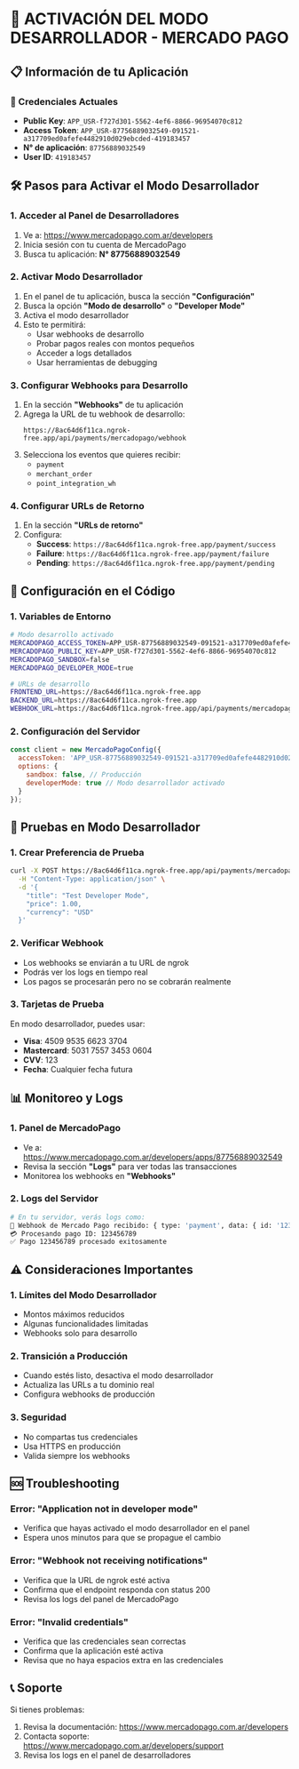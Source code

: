 # 🚀 ACTIVACIÓN DEL MODO DESARROLLADOR - MERCADO PAGO

## 📋 Información de tu Aplicación

### 🔑 Credenciales Actuales
- **Public Key**: `APP_USR-f727d301-5562-4ef6-8866-96954070c812`
- **Access Token**: `APP_USR-87756889032549-091521-a317709ed0afefe4482910d029ebcded-419183457`
- **N° de aplicación**: `87756889032549`
- **User ID**: `419183457`

## 🛠️ Pasos para Activar el Modo Desarrollador

### 1. **Acceder al Panel de Desarrolladores**
1. Ve a: https://www.mercadopago.com.ar/developers
2. Inicia sesión con tu cuenta de MercadoPago
3. Busca tu aplicación: **N° 87756889032549**

### 2. **Activar Modo Desarrollador**
1. En el panel de tu aplicación, busca la sección **"Configuración"**
2. Busca la opción **"Modo de desarrollo"** o **"Developer Mode"**
3. Activa el modo desarrollador
4. Esto te permitirá:
   - Usar webhooks de desarrollo
   - Probar pagos reales con montos pequeños
   - Acceder a logs detallados
   - Usar herramientas de debugging

### 3. **Configurar Webhooks para Desarrollo**
1. En la sección **"Webhooks"** de tu aplicación
2. Agrega la URL de tu webhook de desarrollo:
   ```
   https://8ac64d6f11ca.ngrok-free.app/api/payments/mercadopago/webhook
   ```
3. Selecciona los eventos que quieres recibir:
   - `payment`
   - `merchant_order`
   - `point_integration_wh`

### 4. **Configurar URLs de Retorno**
1. En la sección **"URLs de retorno"**
2. Configura:
   - **Success**: `https://8ac64d6f11ca.ngrok-free.app/payment/success`
   - **Failure**: `https://8ac64d6f11ca.ngrok-free.app/payment/failure`
   - **Pending**: `https://8ac64d6f11ca.ngrok-free.app/payment/pending`

## 🔧 Configuración en el Código

### 1. **Variables de Entorno**
```bash
# Modo desarrollo activado
MERCADOPAGO_ACCESS_TOKEN=APP_USR-87756889032549-091521-a317709ed0afefe4482910d029ebcded-419183457
MERCADOPAGO_PUBLIC_KEY=APP_USR-f727d301-5562-4ef6-8866-96954070c812
MERCADOPAGO_SANDBOX=false
MERCADOPAGO_DEVELOPER_MODE=true

# URLs de desarrollo
FRONTEND_URL=https://8ac64d6f11ca.ngrok-free.app
BACKEND_URL=https://8ac64d6f11ca.ngrok-free.app
WEBHOOK_URL=https://8ac64d6f11ca.ngrok-free.app/api/payments/mercadopago/webhook
```

### 2. **Configuración del Servidor**
```javascript
const client = new MercadoPagoConfig({
  accessToken: 'APP_USR-87756889032549-091521-a317709ed0afefe4482910d029ebcded-419183457',
  options: {
    sandbox: false, // Producción
    developerMode: true // Modo desarrollador activado
  }
});
```

## 🧪 Pruebas en Modo Desarrollador

### 1. **Crear Preferencia de Prueba**
```bash
curl -X POST https://8ac64d6f11ca.ngrok-free.app/api/payments/mercadopago/create-preference \
  -H "Content-Type: application/json" \
  -d '{
    "title": "Test Developer Mode",
    "price": 1.00,
    "currency": "USD"
  }'
```

### 2. **Verificar Webhook**
- Los webhooks se enviarán a tu URL de ngrok
- Podrás ver los logs en tiempo real
- Los pagos se procesarán pero no se cobrarán realmente

### 3. **Tarjetas de Prueba**
En modo desarrollador, puedes usar:
- **Visa**: 4509 9535 6623 3704
- **Mastercard**: 5031 7557 3453 0604
- **CVV**: 123
- **Fecha**: Cualquier fecha futura

## 📊 Monitoreo y Logs

### 1. **Panel de MercadoPago**
- Ve a: https://www.mercadopago.com.ar/developers/apps/87756889032549
- Revisa la sección **"Logs"** para ver todas las transacciones
- Monitorea los webhooks en **"Webhooks"**

### 2. **Logs del Servidor**
```bash
# En tu servidor, verás logs como:
🔔 Webhook de Mercado Pago recibido: { type: 'payment', data: { id: '123456789' } }
💳 Procesando pago ID: 123456789
✅ Pago 123456789 procesado exitosamente
```

## ⚠️ Consideraciones Importantes

### 1. **Límites del Modo Desarrollador**
- Montos máximos reducidos
- Algunas funcionalidades limitadas
- Webhooks solo para desarrollo

### 2. **Transición a Producción**
- Cuando estés listo, desactiva el modo desarrollador
- Actualiza las URLs a tu dominio real
- Configura webhooks de producción

### 3. **Seguridad**
- No compartas tus credenciales
- Usa HTTPS en producción
- Valida siempre los webhooks

## 🆘 Troubleshooting

### Error: "Application not in developer mode"
- Verifica que hayas activado el modo desarrollador en el panel
- Espera unos minutos para que se propague el cambio

### Error: "Webhook not receiving notifications"
- Verifica que la URL de ngrok esté activa
- Confirma que el endpoint responda con status 200
- Revisa los logs del panel de MercadoPago

### Error: "Invalid credentials"
- Verifica que las credenciales sean correctas
- Confirma que la aplicación esté activa
- Revisa que no haya espacios extra en las credenciales

## 📞 Soporte

Si tienes problemas:
1. Revisa la documentación: https://www.mercadopago.com.ar/developers
2. Contacta soporte: https://www.mercadopago.com.ar/developers/support
3. Revisa los logs en el panel de desarrolladores
